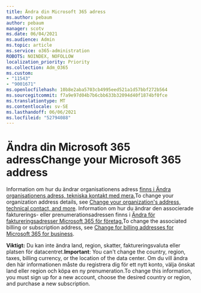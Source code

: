 ```yaml
---
title: Ändra din Microsoft 365 adress
ms.author: pebaum
author: pebaum
manager: scotv
ms.date: 06/04/2021
ms.audience: Admin
ms.topic: article
ms.service: o365-administration
ROBOTS: NOINDEX, NOFOLLOW
localization_priority: Priority
ms.collection: Adm_O365
ms.custom:
- "11543"
- "9001671"
ms.openlocfilehash: 10b8e2aba5703cb4995eed521a1d57bbf272b564
ms.sourcegitcommit: f7a9e97d04b7b6cbb633b32094d40f1874bf0fce
ms.translationtype: MT
ms.contentlocale: sv-SE
ms.lasthandoff: 06/06/2021
ms.locfileid: "52794088"
---
```

# <a name="change-your-microsoft-365-address"></a><span data-ttu-id="63169-102">Ändra din Microsoft 365 adress</span><span class="sxs-lookup"><span data-stu-id="63169-102">Change your Microsoft 365 address</span></span>

<span data-ttu-id="63169-103">Information om hur du ändrar organisationens adress [finns i Ändra organisationens adress, tekniska kontakt med mera.](/microsoft-365/admin/manage/change-address-contact-and-more)</span><span class="sxs-lookup"><span data-stu-id="63169-103">To change your organization address details, see [Change your organization's address, technical contact, and more](/microsoft-365/admin/manage/change-address-contact-and-more).</span></span> <span data-ttu-id="63169-104">Information om hur du ändrar den associerade fakturerings- eller prenumerationsadressen finns i [Ändra för faktureringsadresser Microsoft 365 för företag.](/microsoft-365/commerce/billing-and-payments/change-your-billing-addresses)</span><span class="sxs-lookup"><span data-stu-id="63169-104">To change the associated billing or subscription address, see [Change for billing addresses for Microsoft 365 for business](/microsoft-365/commerce/billing-and-payments/change-your-billing-addresses).</span></span> 

<span data-ttu-id="63169-105">**Viktigt:** Du kan inte ändra land, region, skatter, faktureringsvaluta eller platsen för datacentret.</span><span class="sxs-lookup"><span data-stu-id="63169-105">**Important**: You can't change the country, region, taxes, billing currency, or the location of the data center.</span></span> <span data-ttu-id="63169-106">Om du vill ändra den här informationen måste du registrera dig för ett nytt konto, välja önskat land eller region och köpa en ny prenumeration.</span><span class="sxs-lookup"><span data-stu-id="63169-106">To change this information, you must sign up for a new account, choose the desired country or region, and purchase a new subscription.</span></span> 